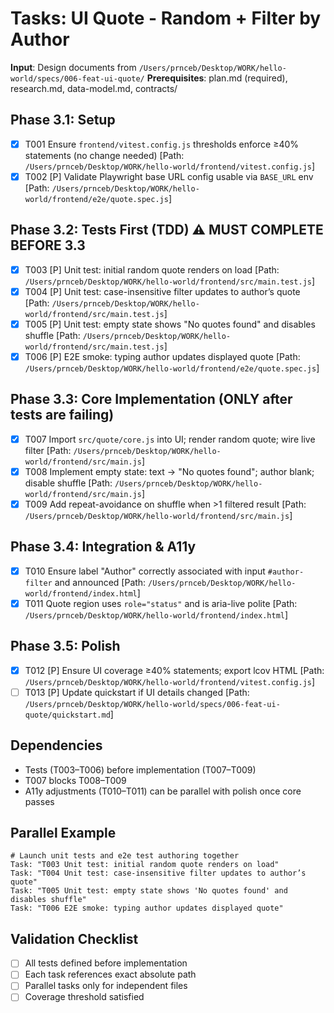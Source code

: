 # Tasks: UI Quote - Random + Filter by Author

**Input**: Design documents from `/Users/prnceb/Desktop/WORK/hello-world/specs/006-feat-ui-quote/`
**Prerequisites**: plan.md (required), research.md, data-model.md, contracts/

## Phase 3.1: Setup
- [x] T001 Ensure `frontend/vitest.config.js` thresholds enforce ≥40% statements (no change needed) [Path: `/Users/prnceb/Desktop/WORK/hello-world/frontend/vitest.config.js`]
- [x] T002 [P] Validate Playwright base URL config usable via `BASE_URL` env [Path: `/Users/prnceb/Desktop/WORK/hello-world/frontend/e2e/quote.spec.js`]

## Phase 3.2: Tests First (TDD) ⚠️ MUST COMPLETE BEFORE 3.3
- [x] T003 [P] Unit test: initial random quote renders on load [Path: `/Users/prnceb/Desktop/WORK/hello-world/frontend/src/main.test.js`]
- [x] T004 [P] Unit test: case-insensitive filter updates to author’s quote [Path: `/Users/prnceb/Desktop/WORK/hello-world/frontend/src/main.test.js`]
- [x] T005 [P] Unit test: empty state shows "No quotes found" and disables shuffle [Path: `/Users/prnceb/Desktop/WORK/hello-world/frontend/src/main.test.js`]
- [x] T006 [P] E2E smoke: typing author updates displayed quote [Path: `/Users/prnceb/Desktop/WORK/hello-world/frontend/e2e/quote.spec.js`]

## Phase 3.3: Core Implementation (ONLY after tests are failing)
- [x] T007 Import `src/quote/core.js` into UI; render random quote; wire live filter [Path: `/Users/prnceb/Desktop/WORK/hello-world/frontend/src/main.js`]
- [x] T008 Implement empty state: text → "No quotes found"; author blank; disable shuffle [Path: `/Users/prnceb/Desktop/WORK/hello-world/frontend/src/main.js`]
- [x] T009 Add repeat-avoidance on shuffle when >1 filtered result [Path: `/Users/prnceb/Desktop/WORK/hello-world/frontend/src/main.js`]

## Phase 3.4: Integration & A11y
- [x] T010 Ensure label "Author" correctly associated with input `#author-filter` and announced [Path: `/Users/prnceb/Desktop/WORK/hello-world/frontend/index.html`]
- [x] T011 Quote region uses `role="status"` and is aria-live polite [Path: `/Users/prnceb/Desktop/WORK/hello-world/frontend/index.html`]

## Phase 3.5: Polish
- [x] T012 [P] Ensure UI coverage ≥40% statements; export lcov HTML [Path: `/Users/prnceb/Desktop/WORK/hello-world/frontend/vitest.config.js`]
- [ ] T013 [P] Update quickstart if UI details changed [Path: `/Users/prnceb/Desktop/WORK/hello-world/specs/006-feat-ui-quote/quickstart.md`]

## Dependencies
- Tests (T003–T006) before implementation (T007–T009)
- T007 blocks T008–T009
- A11y adjustments (T010–T011) can be parallel with polish once core passes

## Parallel Example
```
# Launch unit tests and e2e test authoring together
Task: "T003 Unit test: initial random quote renders on load"
Task: "T004 Unit test: case-insensitive filter updates to author’s quote"
Task: "T005 Unit test: empty state shows 'No quotes found' and disables shuffle"
Task: "T006 E2E smoke: typing author updates displayed quote"
```

## Validation Checklist
- [ ] All tests defined before implementation
- [ ] Each task references exact absolute path
- [ ] Parallel tasks only for independent files
- [ ] Coverage threshold satisfied
